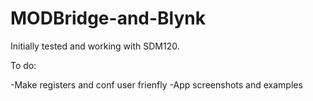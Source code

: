 # MODBridge-and-Blynk

Initially tested and working with SDM120.

To do:

-Make registers and conf user frienfly
-App screenshots and examples
